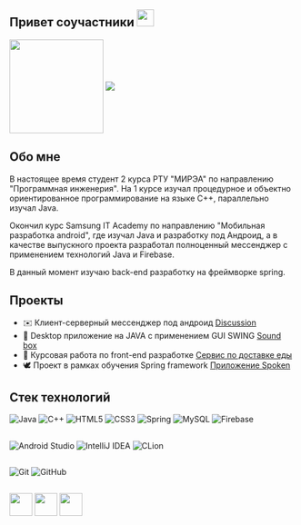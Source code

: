 ## Привет соучастники <img src="https://raw.githubusercontent.com/MartinHeinz/MartinHeinz/master/wave.gif" width="30px">

<p>
  <img align="center"  height = 165 src="https://github-readme-stats.vercel.app/api?username=Degtyarev02&show_icons=true&theme=github_dark&hide_border=true" />
  <img align="center"  src="https://github-readme-stats.vercel.app/api/top-langs/?username=Degtyarev02&layout=compact&theme=github_dark&hide_border=true" />
</p>

## Обо мне

В настоящее время студент 2 курса  РТУ "МИРЭА" по направлению "Программная инженерия". На 1 курсе изучал процедурное и объектно ориентированное программирование на языке C++, параллельно изучал Java. 

Окончил курс Samsung IT Academy по направлению "Мобильная разработка android", где изучал Java и разработку под Андроид, а в качестве выпускного проекта разработал полноценный мессенджер с применением технологий Java и Firebase.

В данный момент изучаю back-end разработку на фреймворке spring.

## Проекты

- 	✉️ Клиент-серверный мессенджер под андроид [Discussion](https://github.com/Degtyarev02/MessengerProject)
- 	🎵 Desktop приложение на JAVA с применением GUI SWING [Sound box](https://github.com/Degtyarev02/SoundBox)
-   🍲 Курсовая работа по front-end разработке [Сервис по доставке еды](https://github.com/Degtyarev02/Frontend_coursework)
-   🕊️ Проект в рамках обучения Spring framework [Приложение Spoken](https://github.com/Degtyarev02/Twitter-clone)

## Стек технологий
![Java](https://img.shields.io/badge/java-%23ED8B00.svg?style=for-the-badge&logo=java&logoColor=white)
![C++](https://img.shields.io/badge/c++-%2300599C.svg?style=for-the-badge&logo=c%2B%2B&logoColor=white)
![HTML5](https://img.shields.io/badge/html5-%23E34F26.svg?style=for-the-badge&logo=html5&logoColor=white)
![CSS3](https://img.shields.io/badge/css3-%231572B6.svg?style=for-the-badge&logo=css3&logoColor=white)
![Spring](https://img.shields.io/badge/spring-%236DB33F.svg?style=for-the-badge&logo=spring&logoColor=white)
![MySQL](https://img.shields.io/badge/mysql-%2300f.svg?style=for-the-badge&logo=mysql&logoColor=white)
![Firebase](https://img.shields.io/badge/firebase-%23039BE5.svg?style=for-the-badge&logo=firebase)
## 
![Android Studio](https://img.shields.io/badge/Android%20Studio-3DDC84.svg?style=for-the-badge&logo=android-studio&logoColor=white)
![IntelliJ IDEA](https://img.shields.io/badge/IntelliJ_IDEA-000000.svg?style=for-the-badge&logo=intellij-idea&logoColor=white)
![CLion](https://img.shields.io/badge/CLion-black?style=for-the-badge&logo=clion&logoColor=white)
## 
![Git](https://img.shields.io/badge/git-%23F05033.svg?style=for-the-badge&logo=git&logoColor=white)
![GitHub](https://img.shields.io/badge/github-%23121011.svg?style=for-the-badge&logo=github&logoColor=white)
## 
<p>
<a href="https://instagram.com/degtyarev.02"><img height="40" src="https://img.shields.io/badge/Instagram-%23E4405F.svg?style=for-the-badge&logo=Instagram&logoColor=white"></a>
<a href="</p>https://t.me/degtyarev02"><img height="40" src="https://img.shields.io/badge/Telegram-2CA5E0?style=for-the-badge&logo=telegram&logoColor=white"></a>
<a href="</p>mailto:vladimirdegty@gmail.com"><img height="40" src="https://img.shields.io/badge/Gmail-D14836?style=for-the-badge&logo=gmail&logoColor=white"></a>
</p>
